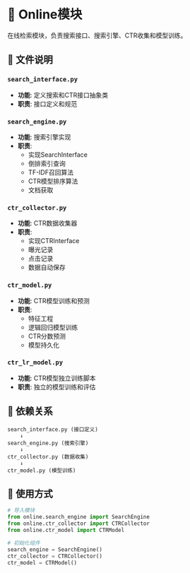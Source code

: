 # 🔄 Online模块

在线检索模块，负责搜索接口、搜索引擎、CTR收集和模型训练。

## 📁 文件说明

### `search_interface.py`
- **功能**: 定义搜索和CTR接口抽象类
- **职责**: 接口定义和规范

### `search_engine.py`
- **功能**: 搜索引擎实现
- **职责**: 
  - 实现SearchInterface
  - 倒排索引查询
  - TF-IDF召回算法
  - CTR模型排序算法
  - 文档获取

### `ctr_collector.py`
- **功能**: CTR数据收集器
- **职责**:
  - 实现CTRInterface
  - 曝光记录
  - 点击记录
  - 数据自动保存

### `ctr_model.py`
- **功能**: CTR模型训练和预测
- **职责**:
  - 特征工程
  - 逻辑回归模型训练
  - CTR分数预测
  - 模型持久化

### `ctr_lr_model.py`
- **功能**: CTR模型独立训练脚本
- **职责**: 独立的模型训练和评估

## 🔗 依赖关系

```
search_interface.py (接口定义)
    ↓
search_engine.py (搜索引擎)
    ↓
ctr_collector.py (数据收集)
    ↓
ctr_model.py (模型训练)
```

## 🚀 使用方式

```python
# 导入模块
from online.search_engine import SearchEngine
from online.ctr_collector import CTRCollector
from online.ctr_model import CTRModel

# 初始化组件
search_engine = SearchEngine()
ctr_collector = CTRCollector()
ctr_model = CTRModel()
``` 